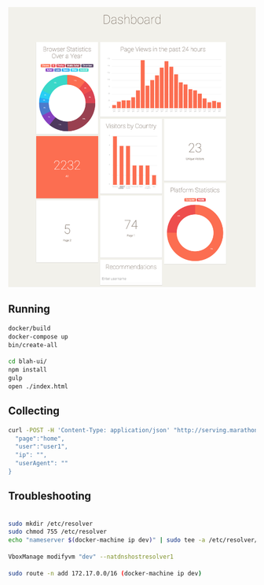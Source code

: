 ![Dashboard](/dashboard.png)

## Running

```bash
docker/build
docker-compose up
bin/create-all

cd blah-ui/
npm install
gulp
open ./index.html
```

## Collecting

```bash
curl -POST -H 'Content-Type: application/json' "http://serving.marathon.mesos:8001/events/view" -d '{
  "page":"home",
  "user":"user1",
  "ip": "",
  "userAgent": ""
}
```

## Troubleshooting

```bash

sudo mkdir /etc/resolver
sudo chmod 755 /etc/resolver
echo "nameserver $(docker-machine ip dev)" | sudo tee -a /etc/resolver/mesos

VboxManage modifyvm "dev" --natdnshostresolver1

sudo route -n add 172.17.0.0/16 (docker-machine ip dev)

```
